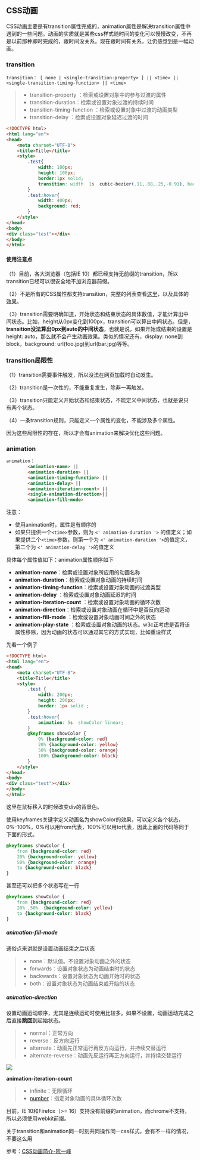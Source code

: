 ## CSS动画

CSS动画主要是有transition属性完成的，animation属性是解决transition属性中遇到的一些问题。动画的实质就是某些css样式随时间的变化可以慢慢改变，不再是以前那种即时完成的，跟时间没关系。现在跟时间有关系，让仍感觉到是一幅动画。

### transition

```
transition： [ none | <single-transition-property> ] || <time> || <single-transition-timing-function> || <time>
```

> * transition-property ：检索或设置对象中的参与过渡的属性
> * transition-duration：检索或设置对象过渡的持续时间
> * transition-timing-function ：检索或设置对象中过渡的动画类型
> * transition-delay ：检索或设置对象延迟过渡的时间

```html
<!DOCTYPE html>
<html lang="en">
<head>
    <meta charset="UTF-8">
    <title>Title</title>
    <style>
        .test{
            width: 100px;
            height: 100px;
            border:1px solid;
            transition: width  1s  cubic-bezier(.11,.88,.25,-0.91), background 1s 1s ease-out
        }
        .test:hover{
            width: 400px;
            background: red;
        }
    </style>
</head>
<body>
<div class="test"></div>
</body>
</html>
```

#### 使用注意点

（1）目前，各大浏览器（包括IE 10）都已经支持无前缀的transition，所以transition已经可以很安全地不加浏览器前缀。

（2）不是所有的CSS属性都支持transition，完整的列表查看[这里](http://oli.jp/2010/css-animatable-properties/)，以及具体的[效果](http://leaverou.github.io/animatable/)。

（3）transition需要明确知道，开始状态和结束状态的具体数值，才能计算出中间状态。比如，height从0px变化到100px，transition可以算出中间状态。但是，**transition没法算出0px到auto的中间状态**，也就是说，如果开始或结束的设置是height: auto，那么就不会产生动画效果。类似的情况还有，display: none到block，background: url\(foo.jpg\)到url\(bar.jpg\)等等。

### transition局限性

（1）transition需要事件触发，所以没法在网页加载时自动发生。

（2）transition是一次性的，不能重复发生，除非一再触发。

（3）transition只能定义开始状态和结束状态，不能定义中间状态，也就是说只有两个状态。

（4）一条transition规则，只能定义一个属性的变化，不能涉及多个属性。

因为这些局限性的存在，所以才会有animation来解决优化这些问题。


### animation

```html
animation： 
		<animation-name> || 
		<animation-duration> || 
		<animation-timing-function> || 
		<animation-delay> || 
		<animation-iteration-count> || 
		<single-animation-direction>|| 
		<animation-fill-mode> 
```

注意：
* 使用animation时，属性是有顺序的
* 如果只提供一个`<time>`参数，则为 `<' animation-duration '>` 的值定义；如果提供二个`<time>`参数，则第一个为 `<' animation-duration '>`的值定义，第二个为 `<' animation-delay '>`的值定义

具体每个属性值如下：animation属性顺序如下

* **animation-name**：检索或设置对象所应用的动画名称
* **animation-duration**：检索或设置对象动画的持续时间
* **animation-timing-function**：检索或设置对象动画的过渡类型
* **animation-delay** ：检索或设置对象动画延迟的时间
* **animation-iteration-count** ：检索或设置对象动画的循环次数
* **animation-direction**：检索或设置对象动画在循环中是否反向运动
* **animation-fill-mode** ：检索或设置对象动画时间之外的状态
* **animation-play-state** ：检索或设置对象动画的状态。w3c正考虑是否将该属性移除，因为动画的状态可以通过其它的方式实现，比如重设样式

先看一个例子

```html
<!DOCTYPE html>
<html lang="en">
<head>
    <meta charset="UTF-8">
    <title>Title</title>
    <style>
        .test {
            width: 200px;
            height: 200px;
            border: 1px solid ;
        }
        .test:hover{
            animation: 5s  showColor linear;
        }
        @keyframes showColor {
            0% {background-color: red}
            20% {background-color: yellow}
            50% {background-color: orange}
            100% {background-color: black}
        }
    </style>
</head>
<body>
<div class="test"></div>
</body>
</html>
```

这里在鼠标移入的时候改变div的背景色。

使用keyframes关键字定义动画名为showColor的效果，可以定义各个状态，0%-100%，0%可以用from代表，100%可以用to代表，因此上面的代码等同于下面的形式。

```css
@keyframes showColor {
    from {background-color: red}
    20% {background-color: yellow}
    50% {background-color: orange}
    to {background-color: black}
}
```

甚至还可以把多个状态写在一行

```css
@keyframes showColor {
    from {background-color: red}
    20% ,50%  {background-color: yellow}
    to {background-color: black}
}
```

##### animation-fill-mode

通俗点来讲就是设置动画结束之后状态

> * none：默认值。不设置对象动画之外的状态
> * forwards：设置对象状态为动画结束时的状态
> * backwards：设置对象状态为动画开始时的状态
> * both：设置对象状态为动画结束或开始的状态

##### animation-direction

设置动画运动顺序，尤其是连续运动时使用比较多。如果不设置，动画运动完成之后直接**跳回**到起始状态。

> * normal：正常方向
> * reverse：反方向运行
> * alternate：动画先正常运行再反方向运行，并持续交替运行
> * alternate-reverse：动画先反运行再正方向运行，并持续交替运行

![](http://www.ruanyifeng.com/blogimg/asset/201402/bg2014021401.png)

**animation-iteration-count**

> * infinite：无限循环
> * [number](http://css.doyoe.com/values/numeric/number.htm)：指定对象动画的具体循环次数

目前，IE 10和Firefox（&gt;= 16）支持没有前缀的animation，而chrome不支持，所以必须使用webkit前缀。

关于transition和animation同一时刻共同操作同一css样式，会有不一样的情况，不要这么用

参考：[CSS动画简介-阮一峰](http://www.ruanyifeng.com/blog/2014/02/css_transition_and_animation.html)

